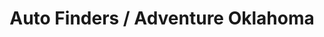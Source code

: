 ---
title: "Auto Finders / Adventure Oklahoma"
url: /roland/auto-finders-adventure-oklahoma/
shop: Autohaus
---